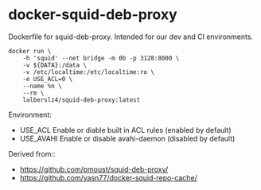 docker-squid-deb-proxy
======================

Dockerfile for squid-deb-proxy. Intended for our dev and CI environments.

```
docker run \
    -h 'squid' --net bridge -m 0b -p 3128:8000 \
    -v ${DATA}:/data \
    -v /etc/localtime:/etc/localtime:ro \
    -e USE_ACL=0 \
    --name %n \
    --rm \
    lalberslz4/squid-deb-proxy:latest
```

Environment:

- USE_ACL Enable or diable built in ACL rules (enabled by default)
- USE_AVAHI Enable or disable avahi-daemon (disabled by default)

Derived from::

- https://github.com/pmoust/squid-deb-proxy/
- https://github.com/yasn77/docker-squid-repo-cache/
